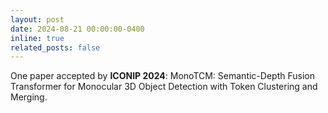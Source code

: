 ```yaml
---
layout: post
date: 2024-08-21 00:00:00-0400
inline: true
related_posts: false
---
```


One paper accepted by **ICONIP 2024**: MonoTCM: Semantic-Depth Fusion Transformer for Monocular 3D Object Detection with Token Clustering and Merging.
